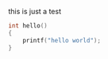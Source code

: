this is just a test

```c title="hello world" linenums="1" hl_lines="3"
int hello()
{
    printf("hello world");
}

```
